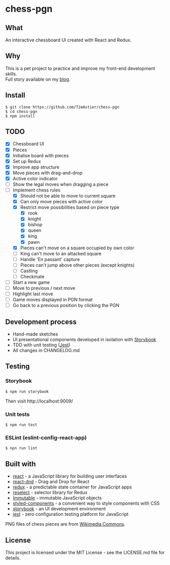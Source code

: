 # chess-pgn

## What
An interactive chessboard UI created with React and Redux.

## Why

This is a pet project to practice and improve my front-end development skills.  
Full story available on my [blog](https://timotheeastier.wordpress.com/2018/08/23/pet-project-chessboard-ui-day-1/).

## Install

```
$ git clone https://github.com/TimAstier/chess-pgn
$ cd chess-pgn
$ npm install
```

## TODO
- [X] Chessboard UI
- [X] Pieces
- [X] Initialise board with pieces
- [X] Set up Redux
- [X] Improve app structure
- [X] Move pieces with drag-and-drop
- [X] Active color indicator
- [ ] Show the legal moves when dragging a piece
- [ ] Implement chess rules
  - [X] Should not be able to move to current square
  - [X] Can only move pieces with active color
  - [X] Restrict move possibilities based on piece type
    - [X] rook
    - [X] knight
    - [X] bishop
    - [X] queen
    - [X] king
    - [X] pawn
  - [X] Pieces can't move on a square occupied by own color
  - [ ] King can't move to an attacked square
  - [ ] Handle 'En passant' capture
  - [ ] Pieces can't jump above other pieces (except knights)
  - [ ] Castling
  - [ ] Checkmate
- [ ] Start a new game
- [ ] Move to previous / next move
- [ ] Highlight last move
- [ ] Game moves displayed in PGN format
- [ ] Go back to a previous position by clicking the PGN

## Development process
- Hand-made sketches
- UI presentational components developed in isolation with [Storybook](https://github.com/storybooks/storybook)
- TDD with unit testing ([Jest](https://jestjs.io/))
- All changes in CHANGELOG.md

## Testing

### Storybook
```
$ npm run storybook
```
Then visit http://localhost:9009/

### Unit tests
```
$ npm run test
```

### ESLint (eslint-config-react-app)
```
$ npn run lint
```

## Built with
- [react](https://reactjs.org/) - a JavaScript library for building user interfaces
- [react-dnd](http://react-dnd.github.io/react-dnd/) - Drag and Drop for React
- [redux](https://redux.js.org/) - a predictable state container for JavaScript apps
- [reselect](https://github.com/reduxjs/reselect) - selector library for Redux
- [Immutable](https://facebook.github.io/immutable-js/) - immutable JavaScript objects
- [styled-components](https://www.styled-components.com/) - a convenient way to style components with CSS
- [storybook](https://storybook.js.org/) - an UI development environment
- [jest](https://jestjs.io/) - zero configuration testing platform for JavaScript

PNG files of chess pieces are from [Wikimedia Commons](https://commons.wikimedia.org/wiki/Category:PNG_chess_pieces/Standard_transparent).
## License

This project is licensed under the MIT License - see the LICENSE.md file for details.
